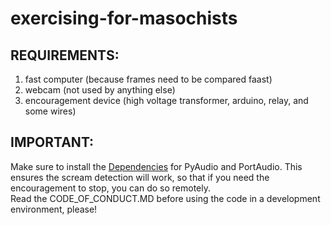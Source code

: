 # exercising-for-masochists
## REQUIREMENTS:
1. fast computer (because frames need to be compared faast)
2. webcam (not used by anything else)
3. encouragement device (high voltage transformer, arduino, relay, and some wires)
## IMPORTANT:
Make sure to install the [Dependencies](https://people.csail.mit.edu/hubert/pyaudio/) for PyAudio and PortAudio. This ensures the scream detection will work, so that if you need the encouragement to stop, you can do so remotely.<br>
Read the CODE_OF_CONDUCT.MD before using the code in a development environment, please!